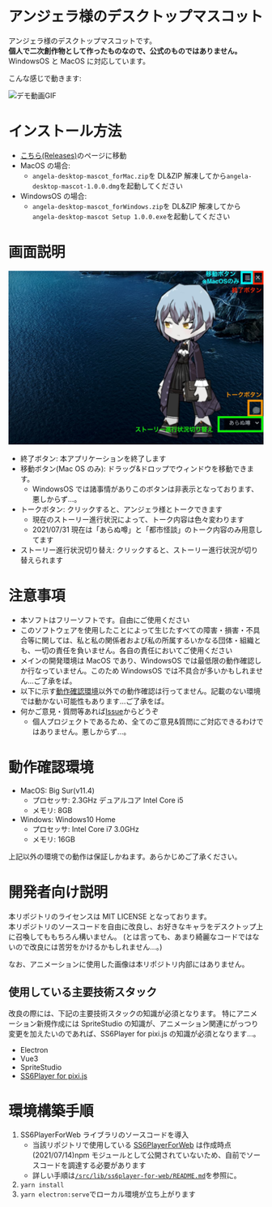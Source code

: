 # アンジェラ様のデスクトップマスコット

アンジェラ様のデスクトップマスコットです。  
**個人で二次創作物として作ったものなので、公式のものではありません。**  
WindowsOS と MacOS に対応しています。

こんな感じで動きます:

![デモ動画GIF](https://github.com/aik0aaac/angela-desktopMascot/blob/images/movies/demo_movie.gif)

# インストール方法

- [こちら(Releases)](https://github.com/aik0aaac/angela-desktopMascot/releases)のページに移動
- MacOS の場合:
  - `angela-desktop-mascot_forMac.zip`を DL&ZIP 解凍してから`angela-desktop-mascot-1.0.0.dmg`を起動してください
- WindowsOS の場合:
  - `angela-desktop-mascot_forWindows.zip`を DL&ZIP 解凍してから`angela-desktop-mascot Setup 1.0.0.exe`を起動してください

# 画面説明

![説明用画像](https://github.com/aik0aaac/angela-desktopMascot/blob/images/images/description.jpg)

- 終了ボタン: 本アプリケーションを終了します
- 移動ボタン(Mac OS のみ): ドラッグ&ドロップでウィンドウを移動できます。
  - WindowsOS では諸事情がありこのボタンは非表示となっております、悪しからず…。
- トークボタン: クリックすると、アンジェラ様とトークできます
  - 現在のストーリー進行状況によって、トーク内容は色々変わります
  - 2021/07/31 現在は「あらぬ噂」と「都市怪談」のトーク内容のみ用意してます
- ストーリー進行状況切り替え: クリックすると、ストーリー進行状況が切り替えられます

# 注意事項

- 本ソフトはフリーソフトです。自由にご使用ください
- このソフトウェアを使用したことによって生じたすべての障害・損害・不具合等に関しては、私と私の関係者および私の所属するいかなる団体・組織とも、一切の責任を負いません。各自の責任においてご使用ください
- メインの開発環境は MacOS であり、WindowsOS では最低限の動作確認しか行なっていません。このため WindowsOS では不具合が多いかもしれません…ご了承をば。
- 以下に示す[動作確認環境](#動作確認環境)以外での動作確認は行ってません。記載のない環境では動かない可能性もあります…ご了承をば。
- 何かご意見・質問等あれば[Issue](https://github.com/aik0aaac/angela-desktopMascot/issues)からどうぞ
  - 個人プロジェクトであるため、全てのご意見&質問にご対応できるわけではありません。悪しからず…。

# 動作確認環境

- MacOS: Big Sur(v11.4)
  - プロセッサ: 2.3GHz デュアルコア Intel Core i5
  - メモリ: 8GB
- Windows: Windows10 Home
  - プロセッサ: Intel Core i7 3.0GHz
  - メモリ: 16GB

上記以外の環境での動作は保証しかねます。あらかじめご了承ください。

# 開発者向け説明

本リポジトリのライセンスは MIT LICENSE となっております。  
本リポジトリのソースコードを自由に改良し、お好きなキャラをデスクトップ上に召喚してももちろん構いません。
(とは言っても、あまり綺麗なコードではないので改良には苦労をかけるかもしれません…。)

なお、アニメーションに使用した画像は本リポジトリ内部にはありません。

## 使用している主要技術スタック

改良の際には、下記の主要技術スタックの知識が必須となります。
特にアニメーション新規作成には SpriteStudio の知識が、アニメーション関連にがっつり変更を加えたいのであれば、SS6Player for pixi.js の知識が必須となります…。

- Electron
- Vue3
- SpriteStudio
- [SS6Player for pixi.js](https://github.com/SpriteStudio/SS6PlayerForWeb/tree/master/packages/ss6player-pixi)

# 環境構築手順

1. SS6PlayerForWeb ライブラリのソースコードを導入
   - 当該リポジトリで使用している [SS6PlayerForWeb](https://github.com/SpriteStudio/SS6PlayerForWeb) は作成時点(2021/07/14)npm モジュールとして公開されていないため、自前でソースコードを調達する必要があります
   - 詳しい手順は[`/src/lib/ss6player-for-web/README.md`](https://github.com/aik0aaac/angela-desktopMascot/src/lib/ss6player-for-web/README.md)を参照に。
2. `yarn install`
3. `yarn electron:serve`でローカル環境が立ち上がります
